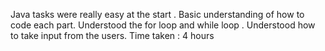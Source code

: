 Java tasks were really easy at the start . Basic understanding of how to code each part.
Understood the for loop and while loop .
Understood how to take input from the users.
Time taken : 4 hours 
